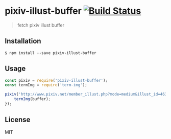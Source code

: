 # pixiv-illust-buffer [![Build Status](https://travis-ci.org/akameco/pixiv-illust-buffersvg?branch=master)](https://travis-ci.org/akameco/pixiv-illust-buffer)

> fetch pixiv illust buffer

## Installation

```
$ npm install --save pixiv-illust-buffer 
```

## Usage

```js
const pixiv = require('pixiv-illust-buffer');
const termImg = require('term-img');

pixiv('http://www.pixiv.net/member_illust.php?mode=medium&illust_id=46306910').then(buffer => {
	termImg(buffer);
});
```

## License

MIT
